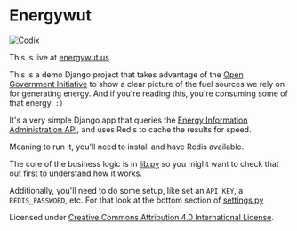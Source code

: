 # Energywut

[![Codix](http://codix.io/gh/badge/jar-o/django-eia)](http://codix.io/gh/repo/jar-o/django-eia)

This is live at [energywut.us](http://energywut.us:8001).

This is a demo Django project that takes advantage of the [Open Government Initiative](https://www.whitehouse.gov/open) to show a clear picture of the fuel sources we rely on for generating energy. And if you're reading this, you're consuming some of that energy. `:)`

It's a very simple Django app that queries the [Energy Information Administration API](http://www.eia.gov/), and uses Redis to cache the results for speed.

Meaning to run it, you'll need to install and have Redis available.

The core of the business logic is in [lib.py](https://github.com/jar-o/django-eia/blob/master/app/lib.py) so you might want to check that out first to understand how it works.

Additionally, you'll need to do some setup, like set an `API_KEY`, a `REDIS_PASSWORD`, etc. For that look at the bottom section of [settings.py](https://github.com/jar-o/django-eia/blob/master/msite/settings.py)

Licensed under [Creative Commons Attribution 4.0 International License](http://creativecommons.org/licenses/by/4.0/).
